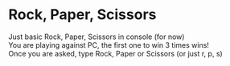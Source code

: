 # Rock, Paper, Scissors

Just basic Rock, Paper, Scissors in console (for now)  
You are playing against PC, the first one to win 3 times wins!  
Once you are asked, type Rock, Paper or Scissors (or just r, p, s)
